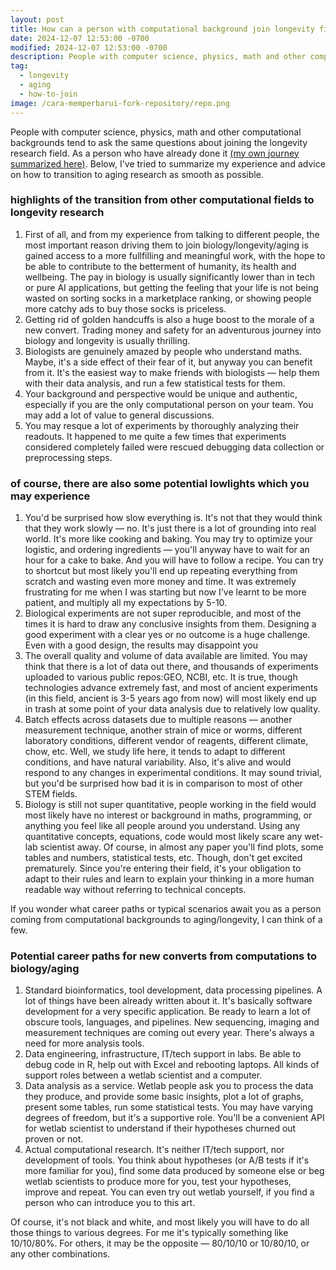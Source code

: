 ```yaml
---
layout: post
title: How can a person with computational background join longevity field?
date: 2024-12-07 12:53:00 -0700
modified: 2024-12-07 12:53:00 -0700
description: People with computer science, physics, math and other computational background tend to ask the same questions regarding joining the longevity research field. I've tried to summarize my experience and advice for how to transition to aging research as smooth as possible.
tag:
  - longevity
  - aging
  - how-to-join
image: /cara-memperbarui-fork-repository/repo.png
---
```


People with computer science, physics, math and other computational backgrounds tend to ask the same questions about joining the longevity research field. As a person who have already done it [(my own journey summarized here)](/my-path-to-longevity-research). Below, I've tried to summarize my experience and advice on how to transition to aging research as smooth as possible.

### highlights of the transition from other computational fields to longevity research

1. First of all, and from my experience from talking to different people, the most important reason driving them to join biology/longevity/aging is gained access to a more fullfilling and meaningful work, with the hope to be able to contribute to the betterment of humanity, its health and wellbeing. The pay in biology is usually significantly lower than in tech or pure AI applications, but getting the feeling that your life is not being wasted on sorting socks in a marketplace ranking, or showing people more catchy ads to buy those socks is priceless.
1. Getting rid of golden handcuffs is also a huge boost to the morale of a new convert. Trading money and safety for an adventurous journey into biology and longevity is usually thrilling.
1. Biologists are genuinely amazed by people who understand maths. Maybe, it's a side effect of their fear of it, but anyway you can benefit from it. It's the easiest way to make friends with biologists — help them with their data analysis, and run a few statistical tests for them.
1. Your background and perspective would be unique and authentic, especially if you are the only computational person on your team. You may add a lot of value to general discussions.
1. You may resque a lot of experiments by thoroughly analyzing their readouts. It happened to me quite a few times that experiments considered completely failed were rescued debugging data collection or preprocessing steps.

### of course, there are also some potential lowlights which you may experience

1. You'd be surprised how slow everything is. It's not that they would think that they work slowly — no. It's just there is a lot of grounding into real world. It's more like cooking and baking. You may try to optimize your logistic, and ordering ingredients — you'll anyway have to wait for an hour for a cake to bake. And you will have to follow a recipe. You can try to shortcut but most likely you'll end up repeating everything from scratch and wasting even more money and time. It was extremely frustrating for me when I was starting but now I've learnt to be more patient, and multiply all my expectations by 5-10.
1. Biological experiments are not super reproducible, and most of the times it is hard to draw any conclusive insights from them. Designing a good experiment with a clear yes or no outcome is a huge challenge. Even with a good design, the results may disappoint you
1. The overall quality and volume of data available are limited. You may think that there is a lot of data out there, and thousands of experiments uploaded to various public repos:GEO, NCBI, etc. It is true, though technologies advance extremely fast, and most of ancient experiments (in this field, ancient is 3-5 years ago from now) will most likely end up in trash at some point of your data analysis due to relatively low quality.
1. Batch effects across datasets due to multiple reasons — another measurement technique, another strain of mice or worms, different laboratory conditions, different vendor of reagents, different climate, chow, etc. Well, we study life here, it tends to adapt to different conditions, and have natural variability. Also, it's alive and would respond to any changes in experimental conditions. It may sound trivial, but you'd be surprised how bad it is in comparison to most of other STEM fields.
1. Biology is still not super quantitative, people working in the field would most likely have no interest or background in maths, programming, or anything you feel like all people around you understand. Using any quantitative concepts, equations, code would most likely scare any wet-lab scientist away. Of course, in almost any paper you'll find plots, some tables and numbers, statistical tests, etc. Though, don't get excited prematurely. Since you're entering their field, it's your obligation to adapt to their rules and learn to explain your thinking in a more human readable way without referring to technical concepts.

If you wonder what career paths or typical scenarios await you as a person coming from computational backgrounds to aging/longevity, I can think of a few.

### Potential career paths for new converts from computations to biology/aging

1. Standard bioinformatics, tool development, data processing pipelines. A lot of things have been already written about it. It's basically software development for a very specific application. Be ready to learn a lot of obscure tools, languages, and pipelines. New sequencing, imaging and measurement techniques are coming out every year. There's always a need for more analysis tools.
1. Data engineering, infrastructure, IT/tech support in labs. Be able to debug code in R, help out with Excel and rebooting laptops. All kinds of support roles between a wetlab scientist and a computer.
1. Data analysis as a service. Wetlab people ask you to process the data they produce, and provide some basic insights, plot a lot of graphs, present some tables, run some statistical tests. You may have varying degrees of freedom, but it's a supportive role. You'll be a convenient API for wetlab scientist to understand if their hypotheses churned out proven or not.
1. Actual computational research. It's neither IT/tech support, nor development of tools. You think about hypotheses (or A/B tests if it's more familiar for you), find some data produced by someone else or beg wetlab scientists to produce more for you, test your hypotheses, improve and repeat. You can even try out wetlab yourself, if you find a person who can introduce you to this art.

Of course, it's not black and white, and most likely you will have to do all those things to various degrees. For me it's typically something like 10/10/80%. For others, it may be the opposite — 80/10/10 or 10/80/10, or any other combinations.